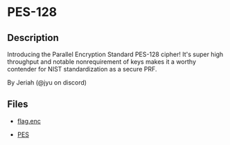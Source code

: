 # PES-128

## Description

Introducing the Parallel Encryption Standard PES-128 cipher! It's super high throughput and notable nonrequirement of keys makes it a worthy contender for NIST standardization as a secure PRF.

By Jeriah (@jyu on discord)


## Files

* [flag.enc](files/flag.enc)

* [PES](files/PES)

